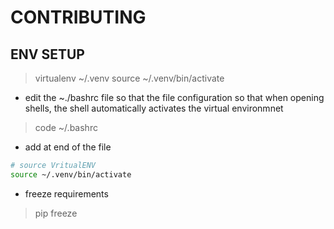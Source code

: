 # CONTRIBUTING

## ENV SETUP

> virtualenv ~/.venv
> source ~/.venv/bin/activate

- edit the ~./bashrc file so that the file configuration so that when opening shells, the shell automatically activates the virtual environmnet

> code ~/.bashrc

- add at end of the file 

```bash
# source VritualENV
source ~/.venv/bin/activate
```

- freeze requirements
> pip freeze